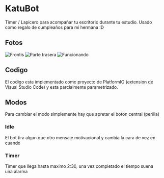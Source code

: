 # KatuBot

Timer / Lapicero para acompañar tu escritorio durante tu estudio.
Usado como regalo de cumpleaños para mi hermana :D

## Fotos
![Frontis](https://github.com/user-attachments/assets/17ad4362-8145-4447-a3b3-fc348d494f7a)
![Parte trasera](https://github.com/user-attachments/assets/fa95816b-425c-40bb-9e1f-8f9aa9602cc2)
![Funcionando](https://github.com/user-attachments/assets/669949e3-093b-4f13-b5db-fefd086b758b)

## Codigo
El codigo esta implementado como proyecto de PlatformIO (extension de Visual Studio Code) y esta parcialmente
parametrizado.

## Modos
Para cambiar el modo simplemente hay que apretar el boton central (perilla)

### Idle
El bot tira algun que otro mensaje motivacional y cambia la cara de vez en cuando

### Timer
Timer que llega hasta maximo 2:30, una vez completado el tiempo suena una alarma
